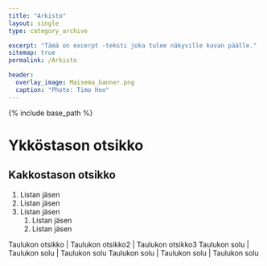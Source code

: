 ```yaml
---
title: "Arkisto"
layout: single
type: category_archive

excerpt: "Tämä on excerpt -teksti joka tulee näkyville kuvan päälle."
sitemap: true
permalink: /Arkisto

header:
  overlay_image: Maisema_banner.png
  caption: "Photo: Timo Hoo"
---
```


{% include base_path %}

# Ykköstason otsikko

## Kakkostason otsikko

1. Listan jäsen
2. Listan jäsen
3. Listan jäsen
   1. Listan jäsen
   2. Listan jäsen

Taulukon otsikko | Taulukon otsikko2 | Taulukon otsikko3
Taulukon solu | Taulukon solu | Taulukon solu
Taulukon solu | Taulukon solu | Taulukon solu
